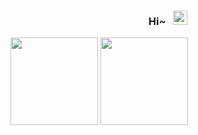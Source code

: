 <center>
  <h3>Hi~ &nbsp;&nbsp;<img height="23px" src="https://visitor-badge.glitch.me/badge?page_id=hiroi-sora"/></h3>
</center>

<!-- GitHub 数据统计 -->
<img height="140px" src="https://github-readme-stats.vercel.app/api?username=hiroi-sora&hide_title=true&hide_border=true&show_icons=true&theme=dark&bg_color=30,e96443,c64dff&title_color=fff&text_color=fff" />
<img height="140px" src="https://github-readme-stats-git-masterrstaa-rickstaa.vercel.app/api/top-langs/?username=hiroi-sora&hide_title=true&hide_border=true&layout=compact&langs_count=6&text_color=fff&bg_color=30,c64dff,66ccff&theme=dark" />
